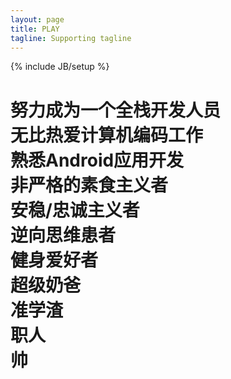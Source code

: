 ```yaml
---
layout: page
title: PLAY
tagline: Supporting tagline
---
```

{% include JB/setup %}


<h1>努力成为一个全栈开发人员 <br> 
无比热爱计算机编码工作<br>
熟悉Android应用开发<br>
非严格的素食主义者<br>
安稳/忠诚主义者<br>
逆向思维患者<br>
健身爱好者<br>
超级奶爸<br>
准学渣<br>
职人<br>
帅
</h1>